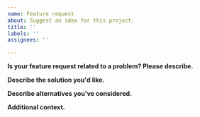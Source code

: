```yaml
---
name: Feature request
about: Suggest an idea for this project.
title: ''
labels: ''
assignees: ''

---
```


**Is your feature request related to a problem? Please describe.**
<!--- A clear and concise description of what the problem is. Ex. I'm always frustrated when [...] ---> 


**Describe the solution you'd like.**
<!--- A clear and concise description of what you want to happen. ---> 


**Describe alternatives you've considered.**
<!--- A clear and concise description of any alternative solutions or features you've considered. --->


**Additional context.**
<!--- Add any other context or screenshots about the feature request here. --->

